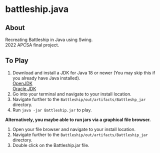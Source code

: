 battleship.java
================

About
----------
Recreating Battleship in Java using Swing.<br>
2022 APCSA final project.


To Play
----------
1. Download and install a JDK for Java 18 or newer (You may skip this if you already have Java installed).<br>
  [OpenJDK](https://jdk.java.net/18/)<br>
  [Oracle JDK](https://www.oracle.com/java/technologies/downloads/)
2. Go into your terminal and navigate to your install location.
3. Navigate further to the `Battleship/out/artifacts/Battleshp_jar` directory.
4. Run `java -jar Battleship.jar` to play.

**Alternatively, you maybe able to run jars via a graphical file browser.**
1. Open your file browser and navigate to your install location.
2. Navigate further to the `Battleship/out/artifacts/Battleship_jar` directory.
3. Double click on the Battleship.jar file.

